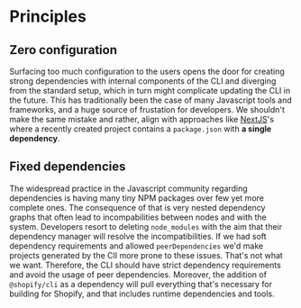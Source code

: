 # Principles

## Zero configuration

Surfacing too much configuration to the users opens the door for creating strong dependencies with internal components of the CLI
and diverging from the standard setup, which in turn might complicate updating the CLI in the future.
This has traditionally been the case of many Javascript tools and frameworks,
and a huge source of frustation for developers.
We shouldn't make the same mistake and rather,
align with approaches like [NextJS](https://nextjs.org/)'s where a recently created project contains a `package.json` with **a single dependency**.


## Fixed dependencies

The widespread practice in the Javascript community regarding dependencies is having many tiny NPM packages over few yet more complete ones.
The consequence of that is very nested dependency graphs that often lead to incompabilities between nodes and with the system.
Developers resort to deleting `node_modules` with the aim that their dependency manager will resolve the incompatibilities.
If we had soft dependency requirements and allowed `peerDependencies` we'd make projects generated by the ClI more prone to these issues.
That's not what we want. Therefore, the CLI should have strict dependency requirements and avoid the usage of peer dependencies.
Moreover, the addition of `@shopify/cli` as a dependency will pull everything that's necessary for building for Shopify, and that includes runtime dependencies and tools.
